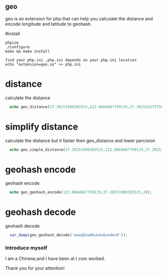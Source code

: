 ## geo

geo is an extension for php.that can help you calculate the distance and encode longitude and latitude to geohash.


#install
```shell
phpize
./configure
make && make install

find your php.ini ,php.ini depends on your php.ini location
echo "extension=geo.so" >> php.ini
```

# distance
calculate the distance
```php
  echo geo_distance(37.20251980382515,122.0664687799119,37.20253417575888,122.0664418307466);
```

# simplify distance
calculate the distance but it faster then geo_distance and lower percision
```php
  echo geo_simple_distance(37.20251980382515,122.0664687799119,37.20253417575888,122.0664418307466);
```

# geohash encode
geohash encode
```php
  echo geo_geohash_encode(122.0664687799119,37.20251980382515,20);
```

# geohash decode
geohash decode
```php
  var_dump(geo_geohash_decode('wwwg9sw06uk4u6un4mv9'));
```


### Introduce myself
I am a Chinese,and I have been at t com worked.


Thank you for your attention!
